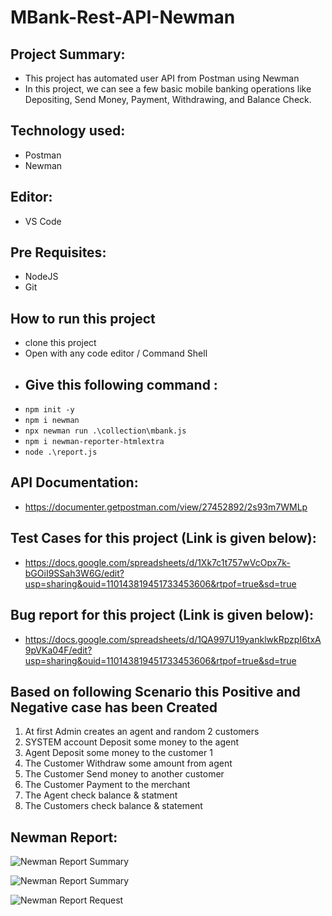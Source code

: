 # MBank-Rest-API-Newman

## Project Summary:
- This project has automated user API from Postman using Newman
- In this project, we can see a few basic mobile banking operations like Depositing, Send Money, Payment, Withdrawing, and Balance Check.
## Technology used:
- Postman
- Newman
## Editor:
- VS Code
## Pre Requisites:
- NodeJS
- Git
## How to run this project
- clone this project
- Open with any code editor / Command Shell
- ## Give this following command :
- ``` npm init -y ```
-  ``` npm i newman ```
-  ``` npx newman run .\collection\mbank.js ```
-  ``` npm i newman-reporter-htmlextra ```
-  ``` node .\report.js ```



## API Documentation:
- https://documenter.getpostman.com/view/27452892/2s93m7WMLp

## Test Cases for this project (Link is given below): 
- https://docs.google.com/spreadsheets/d/1Xk7c1t757wVcOpx7k-bGOiI9SSah3W6G/edit?usp=sharing&ouid=110143819451733453606&rtpof=true&sd=true

## Bug report for this project (Link is given below):
- https://docs.google.com/spreadsheets/d/1QA997U19yanklwkRpzpI6txA9pVKa04F/edit?usp=sharing&ouid=110143819451733453606&rtpof=true&sd=true

## Based on following Scenario this Positive and Negative case has been Created

1. At first Admin creates an agent and random 2 customers
2. SYSTEM account Deposit some money to the agent
3. Agent Deposit some money to the customer 1
4. The Customer Withdraw some amount from agent
5. The Customer Send money to another customer
6. The Customer Payment to the merchant
7. The Agent check balance & statment
8. The Customers check balance & statement

## Newman Report:

![Newman Report Summary](https://github.com/PranabPaulJoy/mbank-newman/assets/127541697/17016445-78ed-45aa-adc7-50663e5326d5)

![Newman Report Summary](https://github.com/PranabPaulJoy/mbank-newman/assets/127541697/0529965f-da8a-4f97-b7ba-f33b925ba2e2)

![Newman Report Request](https://github.com/PranabPaulJoy/mbank-newman/assets/127541697/8ad70fa2-2954-4a8f-8663-c184a72cc68d)


